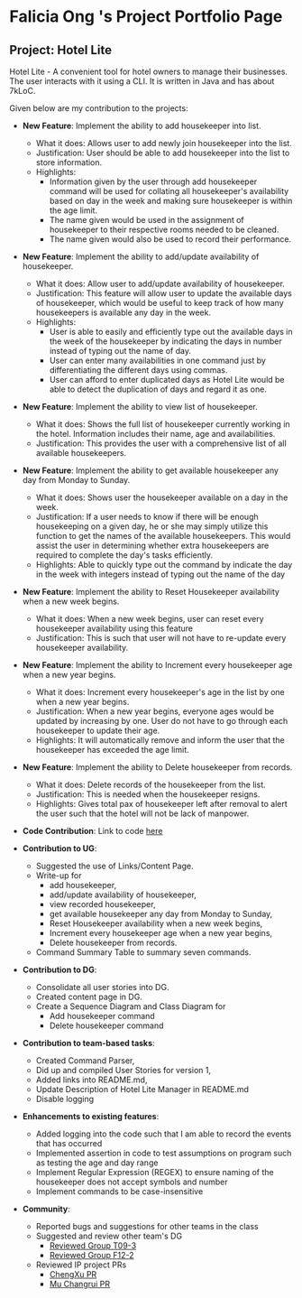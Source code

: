 # Falicia Ong 's Project Portfolio Page

## Project: Hotel Lite 

Hotel Lite - A convenient tool for hotel owners to manage their businesses.
The user interacts with it using a CLI. It is written in Java and has about 7kLoC.

Given below are my contribution to the projects:

* __New Feature__: Implement the ability to add housekeeper into list.
    * What it does: Allows user to add newly join housekeeper into the list.
    * Justification: User should be able to add housekeeper into the list to store information.
    * Highlights: 
      * Information given by the user through add housekeeper command will be used for collating
    all housekeeper's availability based on day in the week and making sure housekeeper is within the age limit.
      * The name given would be used in the assignment of housekeeper to their respective rooms needed to be cleaned. 
      * The name given would also be used to record their performance.


* __New Feature__: Implement the ability to add/update availability of housekeeper.
    * What it does: Allow user to add/update availability of housekeeper.
    * Justification: This feature will allow user to update the available days of housekeeper, which would be useful
      to keep track of how many housekeepers is available any day in the week.
    * Highlights: 
      * User is able to easily and efficiently type out the available days in the week of the housekeeper by
    indicating the days in number instead of typing out the name of day.
      * User can enter many availabilities in one command just by differentiating the different days using commas.
      * User can afford to enter duplicated days as Hotel Lite would be able to detect the duplication of days and
        regard it as one.
      


* __New Feature__: Implement the ability to view list of housekeeper.
    * What it does: Shows the full list of housekeeper currently working in the hotel. Information includes their name,
      age and availabilities.
    * Justification: This provides the user with a comprehensive list of all available housekeepers.


* __New Feature__: Implement the ability to get available housekeeper any day from Monday to Sunday.
    * What it does: Shows user the housekeeper available on a day in the week.
    * Justification: If a user needs to know if there will be enough housekeeping on a given day, he or she may simply
      utilize this function to get the names of the available housekeepers. This would assist the user in determining 
      whether extra housekeepers are required to complete the day's tasks efficiently.
    * Highlights: Able to quickly type out the command by indicate the day in the week with integers instead of typing
      out the name of the day


* __New Feature__: Implement the ability to Reset Housekeeper availability when a new week begins.
    * What it does: When a new week begins, user can reset every housekeeper availability using this feature
    * Justification: This is such that user will not have to re-update every housekeeper availability.


* __New Feature__: Implement the ability to Increment every housekeeper age when a new year begins.
    * What it does: Increment every housekeeper's age in the list by one when a new year begins.
    * Justification: When a new year begins, everyone ages would be updated by increasing by one. User
      do not have to go through each housekeeper to update their age.
    * Highlights: It will automatically remove and inform the user that the housekeeper has exceeded the age limit.


* __New Feature__: Implement the ability to Delete housekeeper from records.
    * What it does: Delete records of the housekeeper from the list.
    * Justification: This is needed when the housekeeper resigns.
    * Highlights: Gives total pax of housekeeper left after removal to alert the user such that
      the hotel will not be lack of manpower. 
    

* __Code Contribution__: Link to code [here](https://nus-cs2113-ay2122s2.github.io/tp-dashboard/?search=faliciaong&breakdown=true)


* __Contribution to UG__:
    * Suggested the use of Links/Content Page.
    * Write-up for
        * add housekeeper,
        * add/update availability of housekeeper,
        * view recorded housekeeper,
        * get available housekeeper any day from Monday to Sunday,
        * Reset Housekeeper availability when a new week begins,
        * Increment every housekeeper age when a new year begins,
        * Delete housekeeper from records.
    * Command Summary Table to summary seven commands.


* __Contribution to DG__:
    * Consolidate all user stories into DG.
    * Created content page in DG. 
    * Create a Sequence Diagram and Class Diagram for
        * Add housekeeper command
        * Delete housekeeper command


* __Contribution to team-based tasks__:
    * Created Command Parser,
    * Did up and compiled User Stories for version 1,
    * Added links into README.md,
    * Update Description of Hotel Lite Manager in README.md
    * Disable logging


* __Enhancements to existing features__:
    * Added logging into the code such that I am able to record the events that has occurred
    * Implemented assertion in code to test assumptions on program such as testing the age and day range
    * Implement Regular Expression (REGEX) to ensure naming of the housekeeper does not accept symbols and number
    * Implement commands to be case-insensitive


* __Community__:
    * Reported bugs and suggestions for other teams in the class 
    * Suggested and review other team's DG
         * [Reviewed Group T09-3](https://github.com/nus-cs2113-AY2122S2/tp/pull/3/files#diff-1a95edf069a4136e9cb71bee758b0dc86996f6051f0d438ec2c424557de7160b)
         * [Reviewed Group F12-2](https://github.com/nus-cs2113-AY2122S2/tp/pull/21/files#diff-1a95edf069a4136e9cb71bee758b0dc86996f6051f0d438ec2c424557de7160b)
    * Reviewed IP project PRs
         * [ChengXu PR](https://github.com/nus-cs2113-AY2122S2/ip/pull/39)
         * [Mu Changrui PR](https://github.com/nus-cs2113-AY2122S2/ip/pull/4)